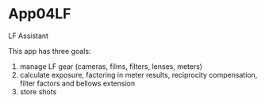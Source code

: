 App04LF
=======

LF Assistant

This app has three goals:   
1. manage LF gear (cameras, films, filters, lenses, meters)   
2. calculate exposure, factoring in meter results, reciprocity compensation, filter factors and bellows extension   
3. store shots   
